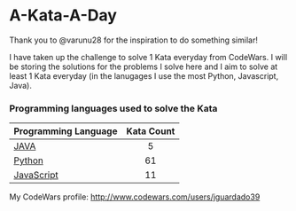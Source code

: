 # A-Kata-A-Day

Thank you to @varunu28 for the inspiration to do something similar!

I have taken up the challenge to solve 1 Kata everyday from CodeWars. I will be storing the solutions for the problems I solve here and I aim to solve at least 1 Kata everyday (in the lanugages I use the most Python, Javascript, Java).

### Programming languages used to solve the Kata


|    Programming Language  |    Kata Count  | 
|----------|:-------------:|
| [JAVA](https://github.com/jguardado39/A-Kata-A-Day/tree/master/Java) | 5 | 
| [Python](https://github.com/jguardado39/A-Kata-A-Day/tree/master/Python) | 61 | 
| [JavaScript](https://github.com/jguardado39/A-Kata-A-Day/tree/master/JavaScript) | 11 | 

My CodeWars profile: http://www.codewars.com/users/jguardado39
